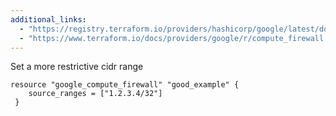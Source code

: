 ```yaml
---
additional_links: 
  - "https://registry.terraform.io/providers/hashicorp/google/latest/docs/resources/compute_firewall#source_ranges"
  - "https://www.terraform.io/docs/providers/google/r/compute_firewall.html"
---
```


Set a more restrictive cidr range

```hcl
resource "google_compute_firewall" "good_example" {
 	source_ranges = ["1.2.3.4/32"]
 }
```
